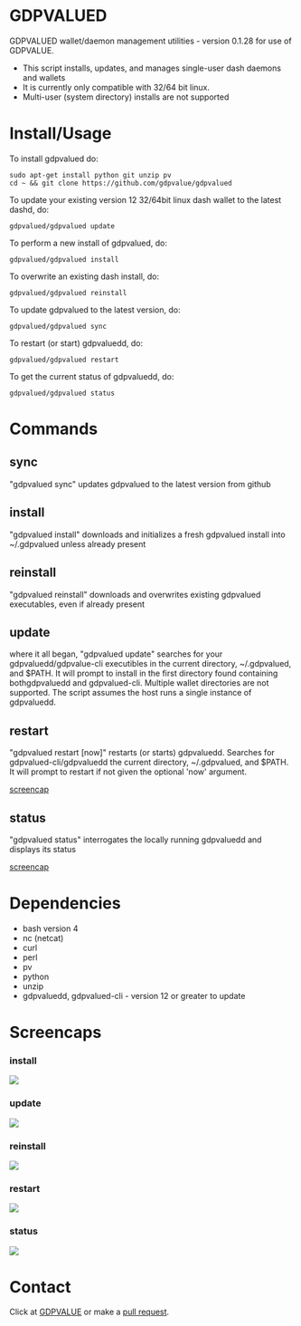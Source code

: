 #  GDPVALUED

GDPVALUED wallet/daemon management utilities - version 0.1.28 for use of GDPVALUE.

* This script installs, updates, and manages single-user dash daemons and wallets
* It is currently only compatible with 32/64 bit linux.
* Multi-user (system directory) installs are not supported

# Install/Usage

To install gdpvalued do:

    sudo apt-get install python git unzip pv
    cd ~ && git clone https://github.com/gdpvalue/gdpvalued

To update your existing version 12 32/64bit linux dash wallet to the latest
dashd, do:

    gdpvalued/gdpvalued update

To perform a new install of gdpvalued, do:

    gdpvalued/gdpvalued install

To overwrite an existing dash install, do:

    gdpvalued/gdpvalued reinstall

To update gdpvalued to the latest version, do:

    gdpvalued/gdpvalued sync

To restart (or start) gdpvaluedd, do:

    gdpvalued/gdpvalued restart

To get the current status of gdpvaluedd, do:

    gdpvalued/gdpvalued status


# Commands

## sync

"gdpvalued sync" updates gdpvalued to the latest version from github

## install

"gdpvalued install" downloads and initializes a fresh gdpvalued install into ~/.gdpvalued
unless already present

## reinstall

"gdpvalued reinstall" downloads and overwrites existing gdpvalued executables, even if
already present

## update

where it all began, "gdpvalued update" searches for your gdpvaluedd/gdpvalue-cli
executibles in the current directory, ~/.gdpvalued, and $PATH.  It will prompt
to install in the first directory found containing bothgdpvaluedd and gdpvalued-cli.
Multiple wallet directories are not supported. The script assumes the host runs
a single instance of gdpvaluedd.

## restart

"gdpvalued restart [now]" restarts (or starts) gdpvaluedd. Searches for gdpvalued-cli/gdpvaluedd
the current directory, ~/.gdpvalued, and $PATH. It will prompt to restart if not
given the optional 'now' argument.

<a href="#restart-1">screencap</a>

## status

"gdpvalued status" interrogates the locally running gdpvaluedd and displays its status

<a href="#status-1">screencap</a>

# Dependencies

* bash version 4
* nc (netcat)
* curl
* perl
* pv
* python
* unzip
* gdpvaluedd, gdpvalued-cli - version 12 or greater to update

# Screencaps

### install

<img src="https://raw.githubusercontent.com/gdpvalue/gdpvalued/master/screencaps/gdpvalued_0.1-install.png">

### update

<img src="https://raw.githubusercontent.com/gdpvalue/gdpvalued/master/screencaps/gdpvalued_0.1-update.png">

### reinstall

<img src="https://raw.githubusercontent.com/gdpvalue/gdpvalued/master/screencaps/gdpvalued_0.1-reinstall.png">

### restart

<img src="https://raw.githubusercontent.com/gdpvalue/gdpvalued/master/screencaps/gdpvalued_0.1-restart.png">

### status

<img src="https://raw.githubusercontent.com/gdpvalue/gdpvalued/master/screencaps/gdpvalued_0.1-status.png">

# Contact

Click at [GDPVALUE](https://gitter.im/GDPValued/community/) or make a [pull request](Https://github.com/gdpvalue/gdpvalued/).

